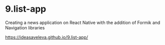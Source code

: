 # 9.list-app
Creating a news application on React Native with the addition of Formik and Navigation libraries

https://ideasaveleva.github.io/9.list-app/
